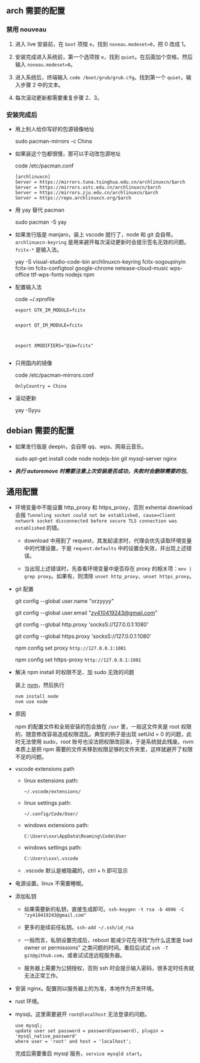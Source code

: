<h2 id="arch-需要的配置">arch 需要的配置</h2>
<h3 id="禁用-nouveau">禁用 nouveau</h3>
<ol>
<li><p>进入 live 安装前，在 <code>boot</code> 项按 <code>e</code>，找到 <code>noveau.modeset=0</code>，把 0 改成 1。</p>
</li>
<li><p>安装完成进入系统前，第一个选项按 <code>e</code>，找到 <code>quiet</code>。在后面加个空格，然后输入 <code>noveau.modeset=0</code>。</p>
</li>
<li><p>进入系统后，终端输入 <code>code /boot/grub/grub.cfg</code>。找到第一个 <code>quiet</code>，输入步骤 2 中的文本。</p>
</li>
<li><p>每次滚动更新都需要重复步骤 2、3。</p>
</li>
</ol>
<h3 id="安装完成后">安装完成后</h3>
<ul>
<li><p>用上别人给你写好的包源镜像地址</p>
<p>sudo pacman-mirrors -c China</p>
</li>
<li><p>如果装这个包都很慢，那可以手动改包源地址</p>
<p>code /etc/pacman.conf</p>
<pre><code class="language-bash">[archlinuxcn]
Server = https://mirrors.tuna.tsinghua.edu.cn/archlinuxcn/$arch
Server = https://mirrors.ustc.edu.cn/archlinuxcn/$arch
Server = https://mirrors.zju.edu.cn/archlinuxcn/$arch
Server = https://repo.archlinuxcn.org/$arch</code></pre>
</li>
<li><p>用 yay 替代 pacman</p>
<p>sudo pacman -S yay</p>
</li>
<li><p>如果发行版是 manjaro，装上 vscode 就行了，node 和 git 会自带。<code>archlinuxcn-keyring</code> 是用来避开每次滚动更新时会提示签名无效的问题。<code>fcitx-*</code> 是输入法。</p>
<p>yay -S visual-studio-code-bin archlinuxcn-keyring fcitx-sogoupinyin fcitx-im fcitx-configtool google-chrome netease-cloud-music wps-office ttf-wps-fonts nodejs npm</p>
</li>
<li><p>配置输入法</p>
<p>code ~/.xprofile</p>
<pre><code class="language-bash">export GTK_IM_MODULE=fcitx

<p>export QT_IM_MODULE=fcitx</p>
<p>export XMODIFIERS=&quot;@im=fcitx&quot;</code></pre></p>
</li>
<li><p>只用国内的镜像</p>
<p>code /etc/pacman-mirrors.conf</p>
<pre><code class="language-bash">OnlyCountry = China</code></pre>
</li>
<li><p>滚动更新</p>
<p>yay -Syyu</p>
</li>
</ul>
<h2 id="debian-需要的配置">debian 需要的配置</h2>
<ul>
<li><p>如果发行版是 deepin，会自带 qq、wps、网易云音乐。</p>
<p>sudo apt-get install code node nodejs-bin git mysql-server nginx</p>
</li>
<li><p><b><em>执行 autoremove 时需要注意上次安装是否成功，失败时会删除需要的包</em></b>。</p>
</li>
</ul>
<h2 id="通用配置">通用配置</h2>
<ul>
<li><p>环境变量中不能设置 http_proxy 和 https_proxy，否则 exhentai download 会报 <code>Tunneling socket could not be established, cause=Client network socket disconnected before secure TLS connection was established</code> 的错。</p>
<ul>
<li><p>download 中用到了 request，其发起请求时，代理会优先读取环境变量中的代理设置，于是 <code>request.defaults</code> 中的设置会失效，并出现上述错误。</p>
</li>
<li><p>当出现上述错误时，先查看环境变量中是否存在 proxy 的相关项：<code>env | grep proxy</code>。如果有，则清除 <code>unset http_proxy</code>、<code>unset https_proxy</code>。</p>
</li>
</ul>
</li>
<li><p>git 配置</p>
<p>git config --global user.name &quot;orzyyyy&quot;</p>
<p>git config --global user.email &quot;<a href="mailto:&#122;&#x79;&#52;&#49;&#48;&#52;&#49;&#x39;&#50;&#52;&#51;&#64;&#x67;&#109;&#x61;&#x69;&#x6c;&#x2e;&#x63;&#111;&#109;">&#122;&#x79;&#52;&#49;&#48;&#52;&#49;&#x39;&#50;&#52;&#51;&#64;&#x67;&#109;&#x61;&#x69;&#x6c;&#x2e;&#x63;&#111;&#109;</a>&quot;</p>
<p>git config --global http.proxy &#39;socks5://127.0.0.1:1080&#39;</p>
<p>git config --global https.proxy &#39;socks5://127.0.0.1:1080&#39;</p>
<p>npm config set proxy <code>http://127.0.0.1:1081</code></p>
<p>npm config set https-proxy <code>http://127.0.0.1:1081</code></p>
</li>
<li><p>解决 npm install 时权限不足、加 sudo 无效的问题</p>
<p>装上 <a href="https://github.com/nvm-sh/nvm#install--update-script">nvm</a>，然后执行</p>
<pre><code class="language-bash">nvm install node
nvm use node</code></pre>
</li>
<li><p>原因</p>
<p>npm 的配置文件和全局安装的包会放在 <code>/usr</code> 里，一般这文件夹是 root 权限的，随意修改容易造成权限混乱。典型的例子是出现 setUid = 0 的问题，此时无法使用 sudo，root 账号也没法把权限改回来，于是系统就此残废。nvm 本质上是把 npm 需要的文件夹移到权限足够的文件夹里，这样就避开了权限不足的问题。</p>
</li>
<li><p>vscode extensions path</p>
<ul>
<li><p>linux extensions path:</p>
<p><code>~/.vscode/extensions/</code></p>
</li>
<li><p>linux settings path:</p>
<p><code>~/.config/Code/User/</code></p>
</li>
<li><p>windows extensions path:</p>
<p><code>C:\Users\xxx\AppData\Roaming\Code\User</code></p>
</li>
<li><p>windows settings path:</p>
<p><code>C:\Users\xxx\.vscode</code></p>
</li>
<li><p>.vscode 默认是被隐藏的，ctrl + h 即可显示</p>
</li>
</ul>
</li>
<li><p>电源设置。linux 不需要睡眠。</p>
</li>
<li><p>添加私钥</p>
<ul>
<li><p>如果需要新的私钥，直接生成即可。<code>ssh-keygen -t rsa -b 4096 -C &quot;zy410419243@gmail.com&quot;</code></p>
</li>
<li><p>更多的是续前任私钥。<code>ssh-add ~/.ssh/id_rsa</code></p>
</li>
<li><p>一般而言，私钥设置完成后，reboot 能减少花在寻找“为什么这里是 bad owner or permissions” 之类问题的时间。重启后试试 <code>ssh -T git@github.com</code>，或者试试连远程服务器。</p>
</li>
<li><p>服务器上需要为公钥授权，否则 ssh 时会提示输入密码，很多定时任务就无法正常工作。</p>
</li>
</ul>
</li>
<li><p>安装 nginx。配置则以服务器上的为准，本地作为开发环境。</p>
</li>
<li><p>rust 环境。</p>
</li>
<li><p>mysql。这里需要避开 <code>root@localhost</code> 无法登录的问题。</p>
<pre><code class="language-sql">use mysql;
update user set password = password(password), plugin = &#39;mysql_native_password&#39;
where user = &#39;root&#39; and host = &#39;localhost&#39;;</code></pre>
<p>完成后需要重启 mysql 服务，<code>service mysqld start</code>。</p>
</li>
</ul>
